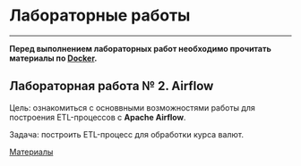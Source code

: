 # Лабораторные работы

---

__Перед выполнением лабораторных работ необходимо прочитать материалы по [Docker](./docker/README.md).__

## Лабораторная работа № 2. Airflow

Цель: ознакомиться с основвными возможностями работы для построения ETL-процессов с __Apache Airflow__.

Задача: построить ETL-процесс для обработки курса валют.

[Материалы](./airflow/README.md)
